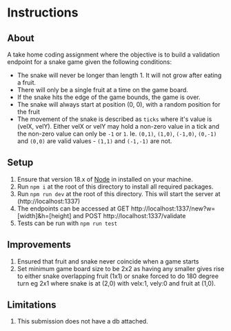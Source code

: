 # Instructions

## About
A take home coding assignment where the objective is to build a validation endpoint for a snake game given the following conditions:
- The snake will never be longer than length 1. It will not grow after eating a fruit.
- There will only be a single fruit at a time on the game board.
- If the snake hits the edge of the game bounds, the game is over.
- The snake will always start at position (0, 0), with a random position for the fruit
- The movement of the snake is described as `ticks` where it's value is (velX, velY). Either velX or velY may hold a non-zero value in a tick and the non-zero value can only be `-1` or `1`. Ie. `(0,1)`, `(1,0)`, `(-1,0)`, `(0,-1)` and `(0,0)` are valid values - `(1,1)` and `(-1,-1)` are not.


## Setup
1. Ensure that version 18.x of [Node](https://nodejs.org/en/download/) in installed on your machine.
2. Run `npm i` at the root of this directory to install all required packages.
3. Run `npm run dev` at the root of this directory. This will start the server at (http://localhost:1337)
4. The endpoints can be accessed at GET http://localhost:1337/new?w=[width]&h=[height] and POST http://localhost:1337/validate
5. Tests can be run with `npm run test`

## Improvements
1. Ensured that fruit and snake never coincide when a game starts
2. Set minimum game board size to be 2x2 as having any smaller gives rise to either snake overlapping fruit (1x1) or snake 
   forced to do 180 degree turn eg 2x1 where snake is at (2,0) with velx:1, vely:0 and fruit at (1,0).

## Limitations
1. This submission does not have a db attached.

